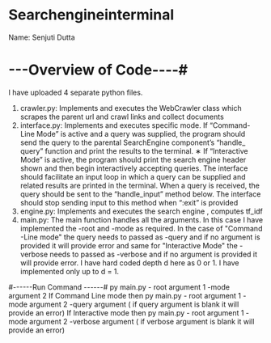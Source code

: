 # Searchengineinterminal

Name: Senjuti Dutta



# ---Overview of Code----#
I have uploaded  4 separate python files.
1. crawler.py: Implements and executes the WebCrawler class which scrapes the parent url and crawl links and collect documents
2. interface.py:  Implements and executes specific mode.
If “Command-Line Mode” is active and a query was supplied, the program
should send the query to the parental SearchEngine component’s “handle_
query” function and print the results to the terminal.
∗ If “Interactive Mode” is active, the program should print the search engine
header shown and then begin interactively accepting queries. The interface
should facilitate an input loop in which a query can be supplied and related
results are printed in the terminal. When a query is received, the query should
be sent to the “handle_input” method below. The interface should stop sending
input to this method when “:exit” is provided
3. engine.py: Implements and executes the search engine , computes tf_idf
4. main.py:  The main function handles all the arguments. In this case I have implemented the -root and -mode as required. In the case of "Command -Line mode" the query needs to passed as -query and if no argument is provided it will provide error and same for "Interactive Mode" the -verbose needs to passed as -verbose and if no argument is provided it will provide error. I have hard coded depth d here as 0 or 1. I have implemented only up to d = 1.


#------Run Command ------#
py main.py - root argument 1 -mode  argument 2
If Command Line mode then py main.py - root argument 1 -mode  argument 2  -query argument ( if query argument is blank it will provide an error)
If Interactive  mode then py main.py - root argument 1 -mode  argument 2  -verbose argument ( if verbose argument is blank it will provide an error)
